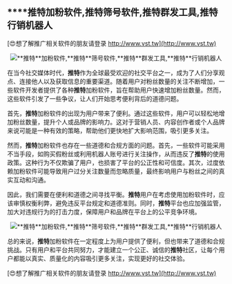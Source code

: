 ## ****推特**加粉软件,**推特**筛号软件,**推特**群发工具,**推特**行销机器人**

[😍想了解推广相关软件的朋友请登录 http://www.vst.tw](http://www.vst.tw)

 <center><img src="https://vst.tw/MP4/tuiguang/png/7.png" alt="**推特**加粉软件,**推特**筛号软件,**推特**群发工具,**推特**行销机器人"></center>

在当今社交媒体时代，**推特**作为全球最受欢迎的社交平台之一，成为了人们分享观点、连接他人以及获取信息的重要渠道。随着用户对粉丝数量的关注不断增加，一些软件开发者提供了各种**推特**加粉软件，旨在帮助用户快速增加粉丝数量。然而，这些软件引发了一些争议，让人们开始思考便利背后的道德问题。

首先，**推特**加粉软件的出现为用户带来了便利。通过这些软件，用户可以轻松地增加粉丝数量，提升个人或品牌的影响力。这对于营销人员、内容创作者或个人品牌来说可能是一种有效的策略，帮助他们更快地扩大影响范围，吸引更多关注。

然而，**推特**加粉软件也存在一些道德和合规方面的问题。首先，一些软件可能采用不当手段，如购买假粉丝或利用机器人账号进行关注操作，从而违反了**推特**的使用政策。这种行为不仅欺骗了用户，也损害了平台的公正性和可信度。其次，过度依赖加粉软件可能导致用户过分关注数量而忽略质量，最终影响用户与粉丝之间的真实互动和沟通。

因此，我们需要在便利和道德之间寻找平衡。**推特**用户在考虑使用加粉软件时，应该审慎权衡利弊，避免违反平台规定和道德准则。同时，**推特**平台也应加强监管，加大对违规行为的打击力度，保障用户和品牌在平台上的公平竞争环境。

 <center><img src="https://vst.tw/MP4/tuiguang/png/4.png" alt="**推特**加粉软件,**推特**筛号软件,**推特**群发工具,**推特**行销机器人"></center>

总的来说，**推特**加粉软件在一定程度上为用户提供了便利，但也带来了道德和合规挑战。只有用户和平台共同努力，才能建立一个公正、诚信的**推特**社区，让每个用户都能以真实、质量化的内容吸引更多关注，实现更好的社交体验。

[😍想了解推广相关软件的朋友请登录 http://www.vst.tw](http://www.vst.tw)




